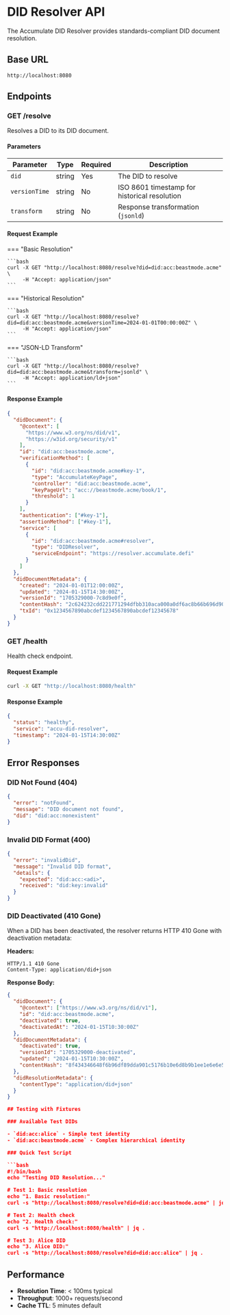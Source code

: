 # DID Resolver API

The Accumulate DID Resolver provides standards-compliant DID document resolution.

## Base URL
```
http://localhost:8080
```

## Endpoints

### GET /resolve

Resolves a DID to its DID document.

#### Parameters

| Parameter | Type | Required | Description |
|-----------|------|----------|-------------|
| `did` | string | Yes | The DID to resolve |
| `versionTime` | string | No | ISO 8601 timestamp for historical resolution |
| `transform` | string | No | Response transformation (`jsonld`) |

#### Request Example

=== "Basic Resolution"

    ```bash
    curl -X GET "http://localhost:8080/resolve?did=did:acc:beastmode.acme" \
         -H "Accept: application/json"
    ```

=== "Historical Resolution"

    ```bash
    curl -X GET "http://localhost:8080/resolve?did=did:acc:beastmode.acme&versionTime=2024-01-01T00:00:00Z" \
         -H "Accept: application/json"
    ```

=== "JSON-LD Transform"

    ```bash
    curl -X GET "http://localhost:8080/resolve?did=did:acc:beastmode.acme&transform=jsonld" \
         -H "Accept: application/ld+json"
    ```

#### Response Example

```json
{
  "didDocument": {
    "@context": [
      "https://www.w3.org/ns/did/v1",
      "https://w3id.org/security/v1"
    ],
    "id": "did:acc:beastmode.acme",
    "verificationMethod": [
      {
        "id": "did:acc:beastmode.acme#key-1",
        "type": "AccumulateKeyPage",
        "controller": "did:acc:beastmode.acme",
        "keyPageUrl": "acc://beastmode.acme/book/1",
        "threshold": 1
      }
    ],
    "authentication": ["#key-1"],
    "assertionMethod": ["#key-1"],
    "service": [
      {
        "id": "did:acc:beastmode.acme#resolver",
        "type": "DIDResolver",
        "serviceEndpoint": "https://resolver.accumulate.defi"
      }
    ]
  },
  "didDocumentMetadata": {
    "created": "2024-01-01T12:00:00Z",
    "updated": "2024-01-15T14:30:00Z",
    "versionId": "1705329000-7c8d9e0f",
    "contentHash": "2c624232cdd221771294dfbb310aca000a0df6ac8b66b696d90ef06fdefb64a3",
    "txId": "0x1234567890abcdef1234567890abcdef12345678"
  }
}
```

### GET /health

Health check endpoint.

#### Request Example

```bash
curl -X GET "http://localhost:8080/health"
```

#### Response Example

```json
{
  "status": "healthy",
  "service": "accu-did-resolver",
  "timestamp": "2024-01-15T14:30:00Z"
}
```

## Error Responses

### DID Not Found (404)

```json
{
  "error": "notFound",
  "message": "DID document not found",
  "did": "did:acc:nonexistent"
}
```

### Invalid DID Format (400)

```json
{
  "error": "invalidDid",
  "message": "Invalid DID format",
  "details": {
    "expected": "did:acc:<adi>",
    "received": "did:key:invalid"
  }
}
```

### DID Deactivated (410 Gone)

When a DID has been deactivated, the resolver returns HTTP 410 Gone with deactivation metadata:

**Headers:**
```
HTTP/1.1 410 Gone
Content-Type: application/did+json
```

**Response Body:**
```json
{
  "didDocument": {
    "@context": ["https://www.w3.org/ns/did/v1"],
    "id": "did:acc:beastmode.acme",
    "deactivated": true,
    "deactivatedAt": "2024-01-15T10:30:00Z"
  },
  "didDocumentMetadata": {
    "deactivated": true,
    "versionId": "1705329000-deactivated",
    "updated": "2024-01-15T10:30:00Z",
    "contentHash": "8f434346648f6b96df89dda901c5176b10e6d8b9b1ee1e6e6e5e8e3d5c7c2e1a"
  },
  "didResolutionMetadata": {
    "contentType": "application/did+json"
  }
}

## Testing with Fixtures

### Available Test DIDs

- `did:acc:alice` - Simple test identity
- `did:acc:beastmode.acme` - Complex hierarchical identity

### Quick Test Script

```bash
#!/bin/bash
echo "Testing DID Resolution..."

# Test 1: Basic resolution
echo "1. Basic resolution:"
curl -s "http://localhost:8080/resolve?did=did:acc:beastmode.acme" | jq .

# Test 2: Health check
echo "2. Health check:"
curl -s "http://localhost:8080/health" | jq .

# Test 3: Alice DID
echo "3. Alice DID:"
curl -s "http://localhost:8080/resolve?did=did:acc:alice" | jq .
```

## Performance

- **Resolution Time**: < 100ms typical
- **Throughput**: 1000+ requests/second
- **Cache TTL**: 5 minutes default